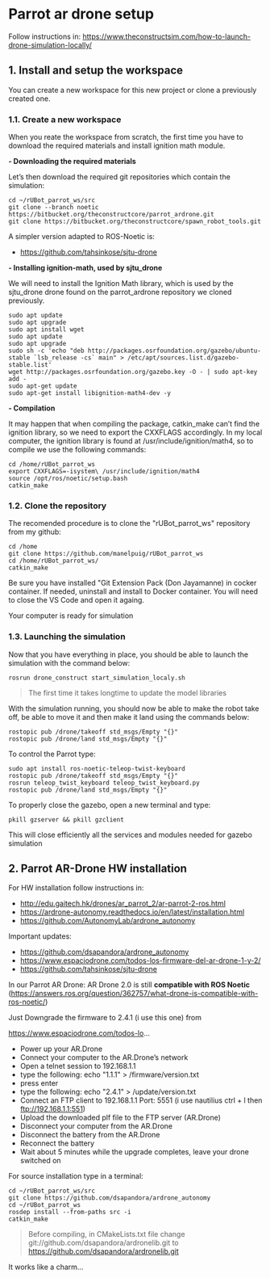 # Parrot ar drone setup

Follow instructions in:
https://www.theconstructsim.com/how-to-launch-drone-simulation-locally/

## **1. Install and setup the workspace**
You can create a new workspace for this new project or clone a previously created one.

### **1.1. Create a new workspace**
When you reate the workspace from scratch, the first time you have to download the required materials and install ignition math module.

**- Downloading the required materials**

Let’s then download the required git repositories which contain the simulation:
```shell
cd ~/rUBot_parrot_ws/src
git clone --branch noetic https://bitbucket.org/theconstructcore/parrot_ardrone.git
git clone https://bitbucket.org/theconstructcore/spawn_robot_tools.git
```
A simpler version adapted to ROS-Noetic is:
- https://github.com/tahsinkose/sjtu-drone


**- Installing ignition-math, used by sjtu_drone**

We will need to install the Ignition Math library, which is used by the sjtu_drone drone found on the parrot_ardrone repository we cloned previously.
```shell
sudo apt update
sudo apt upgrade
sudo apt install wget
sudo apt update
sudo apt upgrade
sudo sh -c 'echo "deb http://packages.osrfoundation.org/gazebo/ubuntu-stable `lsb_release -cs` main" > /etc/apt/sources.list.d/gazebo-stable.list'
wget http://packages.osrfoundation.org/gazebo.key -O - | sudo apt-key add -
sudo apt-get update
sudo apt-get install libignition-math4-dev -y
```
**- Compilation**

It may happen that when compiling the package, catkin_make can’t find the ignition library, so we need to export the CXXFLAGS accordingly. In my local computer, the ignition library is found at /usr/include/ignition/math4, so to compile we use the following commands:
```shell
cd /home/rUBot_parrot_ws
export CXXFLAGS=-isystem\ /usr/include/ignition/math4
source /opt/ros/noetic/setup.bash
catkin_make
```

### **1.2. Clone the repository**
The recomended procedure is to clone the "rUBot_parrot_ws" repository from my github:
```shell
cd /home
git clone https://github.com/manelpuig/rUBot_parrot_ws
cd /home/rUBot_parrot_ws/
catkin_make
```
Be sure you have installed "Git Extension Pack (Don Jayamanne) in cocker container. If needed, uninstall and install to Docker container. You will need to close the VS Code and open it againg.

Your computer is ready for simulation

### **1.3. Launching the simulation**

Now that you have everything in place, you should be able to launch the simulation with the command below:
```shell
rosrun drone_construct start_simulation_localy.sh
```
>The first time it takes longtime to update the model libraries

With the simulation running, you should now be able to make the robot take off, be able to move it and then make it land using the commands below:
```shell
rostopic pub /drone/takeoff std_msgs/Empty "{}"
rostopic pub /drone/land std_msgs/Empty "{}"
```
To control the Parrot type:
```shell
sudo apt install ros-noetic-teleop-twist-keyboard
rostopic pub /drone/takeoff std_msgs/Empty "{}"
rosrun teleop_twist_keyboard teleop_twist_keyboard.py
rostopic pub /drone/land std_msgs/Empty "{}"
```
To properly close the gazebo, open a new terminal and type:
```shell
pkill gzserver && pkill gzclient
```
This will close efficiently all the services and modules needed for gazebo simulation

## **2. Parrot AR-Drone HW installation**

For HW installation follow instructions in:
- http://edu.gaitech.hk/drones/ar_parrot_2/ar-parrot-2-ros.html
- https://ardrone-autonomy.readthedocs.io/en/latest/installation.html
- https://github.com/AutonomyLab/ardrone_autonomy

Important updates:
- https://github.com/dsapandora/ardrone_autonomy
- https://www.espaciodrone.com/todos-los-firmware-del-ar-drone-1-y-2/
- https://github.com/tahsinkose/sjtu-drone

In our Parrot AR Drone:
AR Drone 2.0 is still **compatible with ROS Noetic** (https://answers.ros.org/question/362757/what-drone-is-compatible-with-ros-noetic/)

Just Downgrade the firmware to 2.4.1 (i use this one) from

https://www.espaciodrone.com/todos-lo...

- Power up your AR.Drone
- Connect your computer to the AR.Drone’s network
- Open a telnet session to 192.168.1.1
- type the following: echo "1.1.1" > /firmware/version.txt
- press enter
- type the following: echo "2.4.1" > /update/version.txt
- Connect an FTP client to 192.168.1.1 Port: 5551 (i use nautilius ctrl + l then ftp://192.168.1.1:551)
- Upload the downloaded plf file to the FTP server (AR.Drone)
- Disconnect your computer from the AR.Drone
- Disconnect the battery from the AR.Drone
- Reconnect the battery
- Wait about 5 minutes while the upgrade completes, leave your drone switched on

For source installation type in a terminal:
```shell
cd ~/rUBot_parrot_ws/src
git clone https://github.com/dsapandora/ardrone_autonomy
cd ~/rUBot_parrot_ws
rosdep install --from-paths src -i
catkin_make
```
> Before compiling, in CMakeLists.txt file change git://github.com/dsapandora/ardronelib.git to https://github.com/dsapandora/ardronelib.git

It works like a charm...